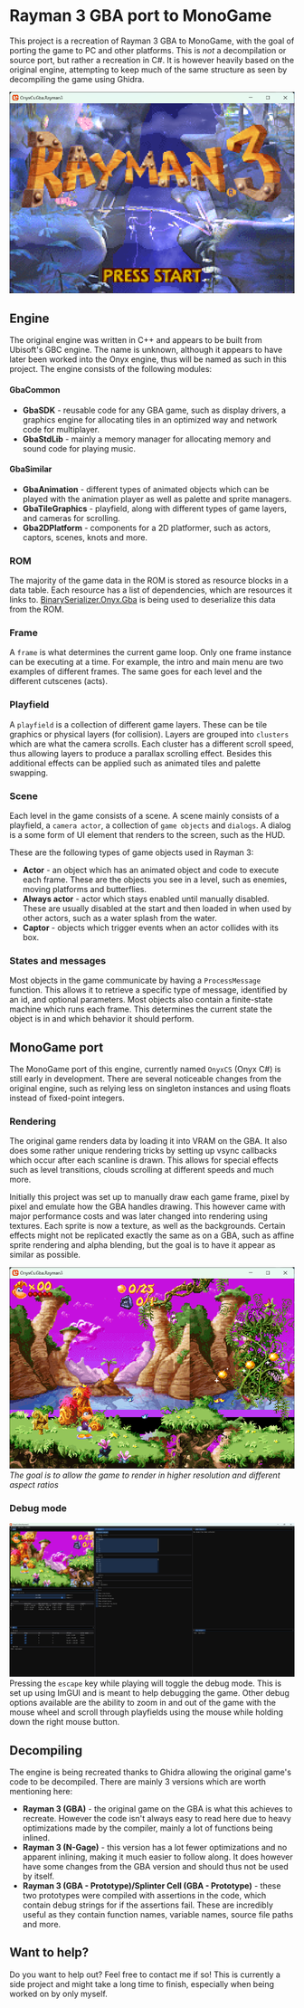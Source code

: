 # Rayman 3 GBA port to MonoGame
This project is a recreation of Rayman 3 GBA to MonoGame, with the goal of porting the game to PC and other platforms. This is *not* a decompilation or source port, but rather a recreation in C#. It is however heavily based on the original engine, attempting to keep much of the same structure as seen by decompiling the game using Ghidra.

![Title screen](img/title_screen.png)

## Engine
The original engine was written in C++ and appears to be built from Ubisoft's GBC engine. The name is unknown, although it appears to have later been worked into the Onyx engine, thus will be named as such in this project. The engine consists of the following modules:

#### GbaCommon
- **GbaSDK** - reusable code for any GBA game, such as display drivers, a graphics engine for allocating tiles in an optimized way and network code for multiplayer.
- **GbaStdLib** - mainly a memory manager for allocating memory and sound code for playing music.

#### GbaSimilar
- **GbaAnimation** -  different types of animated objects which can be played with the animation player as well as palette and sprite managers.
- **GbaTileGraphics** - playfield, along with different types of game layers, and cameras for scrolling.
- **Gba2DPlatform** - components for a 2D platformer, such as actors, captors, scenes, knots and more.

### ROM
The majority of the game data in the ROM is stored as resource blocks in a data table. Each resource has a list of dependencies, which are resources it links to. [BinarySerializer.Onyx.Gba](https://github.com/BinarySerializer/BinarySerializer.Onyx.Gba) is being used to deserialize this data from the ROM.

### Frame
A `frame` is what determines the current game loop. Only one frame instance can be executing at a time. For example, the intro and main menu are two examples of different frames. The same goes for each level and the different cutscenes (acts).

### Playfield
A `playfield` is a collection of different game layers. These can be tile graphics or physical layers (for collision). Layers are grouped into `clusters` which are what the camera scrolls. Each cluster has a different scroll speed, thus allowing layers to produce a parallax scrolling effect. Besides this additional effects can be applied such as animated tiles and palette swapping.

### Scene
Each level in the game consists of a scene. A scene mainly consists of a playfield, a `camera actor`, a collection of `game objects` and `dialogs`. A dialog is a some form of UI element that renders to the screen, such as the HUD.

These are the following types of game objects used in Rayman 3:

- **Actor** - an object which has an animated object and code to execute each frame. These are the objects you see in a level, such as enemies, moving platforms and butterflies.
- **Always actor** - actor which stays enabled until manually disabled. These are usually disabled at the start and then loaded in when used by other actors, such as a water splash from the water.
- **Captor** - objects which trigger events when an actor collides with its box.

### States and messages
Most objects in the game communicate by having a `ProcessMessage` function. This allows it to retrieve a specific type of message, identified by an id, and optional parameters. Most objects also contain a finite-state machine which runs each frame. This determines the current state the object is in and which behavior it should perform.

## MonoGame port
The MonoGame port of this engine, currently named `OnyxCS` (Onyx C#) is still early in development. There are several noticeable changes from the original engine, such as relying less on singleton instances and using floats instead of fixed-point integers.

### Rendering
The original game renders data by loading it into VRAM on the GBA. It also does some rather unique rendering tricks by setting up vsync callbacks which occur after each scanline is drawn. This allows for special effects such as level transitions, clouds scrolling at different speeds and much more.

Initially this project was set up to manually draw each game frame, pixel by pixel and emulate how the GBA handles drawing. This however came with major performance costs and was later changed into rendering using textures. Each sprite is now a texture, as well as the backgrounds. Certain effects might not be replicated exactly the same as on a GBA, such as affine sprite rendering and alpha blending, but the goal is to have it appear as similar as possible.

![Zoomed out example](img/zoom_out.png)
*The goal is to allow the game to render in higher resolution and different aspect ratios*

### Debug mode
![Debug mode](img/debug_mode.png)
Pressing the `escape` key while playing will toggle the debug mode. This is set up using ImGUI and is meant to help debugging the game. Other debug options available are the ability to zoom in and out of the game with the mouse wheel and scroll through playfields using the mouse while holding down the right mouse button.

## Decompiling
The engine is being recreated thanks to Ghidra allowing the original game's code to be decompiled. There are mainly 3 versions which are worth mentioning here:

- **Rayman 3 (GBA)** - the original game on the GBA is what this achieves to recreate. However the code isn't always easy to read here due to heavy optimizations made by the compiler, mainly a lot of functions being inlined.
- **Rayman 3 (N-Gage)** - this version has a lot fewer optimizations and no apparent inlining, making it much easier to follow along. It does however have some changes from the GBA version and should thus not be used by itself.
- **Rayman 3 (GBA - Prototype)/Splinter Cell (GBA - Prototype)** - these two prototypes were compiled with assertions in the code, which contain debug strings for if the assertions fail. These are incredibly useful as they contain function names, variable names, source file paths and more.

## Want to help?
Do you want to help out? Feel free to contact me if so! This is currently a side project and might take a long time to finish, especially when being worked on by only myself.
